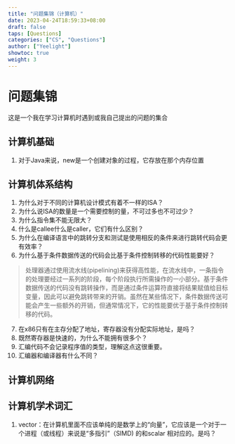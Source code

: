 ```yaml
---
title: "问题集锦（计算机）"
date: 2023-04-24T18:59:33+08:00
draft: false
taps: [Questions]
categories: ["CS", "Questions"]
author: ["Yeelight"]
showtoc: true
weight: 3
---
```


# 问题集锦

这是一个我在学习计算机时遇到或我自己提出的问题的集合

## 计算机基础

1. 对于Java来说，new是一个创建对象的过程，它存放在那个内存位置

## 计算机体系结构

1. 为什么对于不同的计算机设计模式有着不一样的ISA？
2. 为什么说ISA的数量是一个需要控制的量，不可过多也不可过少？
3. 为什么指令集不能无限大？
4. 什么是callee什么是caller，它们有什么区别？
5. 为什么在编译语言中的跳转分支和测试是使用相反的条件来进行跳转代码会更有效率？
6. 为什么基于条件数据传送的代码会比基于条件控制转移的代码性能要好？
> 处理器通过使用流水线(pipelining)来获得高性能，在流水线中，一条指令的处理要经过一系列的阶段，每个阶段执行所需操作的一小部分。基于条件数据传送的代码没有跳转操作，而是通过条件运算符直接将结果赋值给目标变量，因此可以避免跳转带来的开销。虽然在某些情况下，条件数据传送可能会产生一些额外的开销，但通常情况下，它的性能要优于基于条件控制转移的代码。

7. 在x86只有在主存分配了地址，寄存器没有分配实际地址，是吗？
8. 既然寄存器是快速的，为什么不能拥有很多个？
9.  汇编代码不会记录程序值的类型，理解这点这很重要。
10. 汇编器和编译器有什么不同？

## 计算机网络

## 计算机学术词汇

1. vector：在计算机里面不应该单纯的是数学上的“向量”，它应该是一个对于一个进程（或线程）来说是“多指引”（SIMD) 的和scalar 相对应的。是吗？
